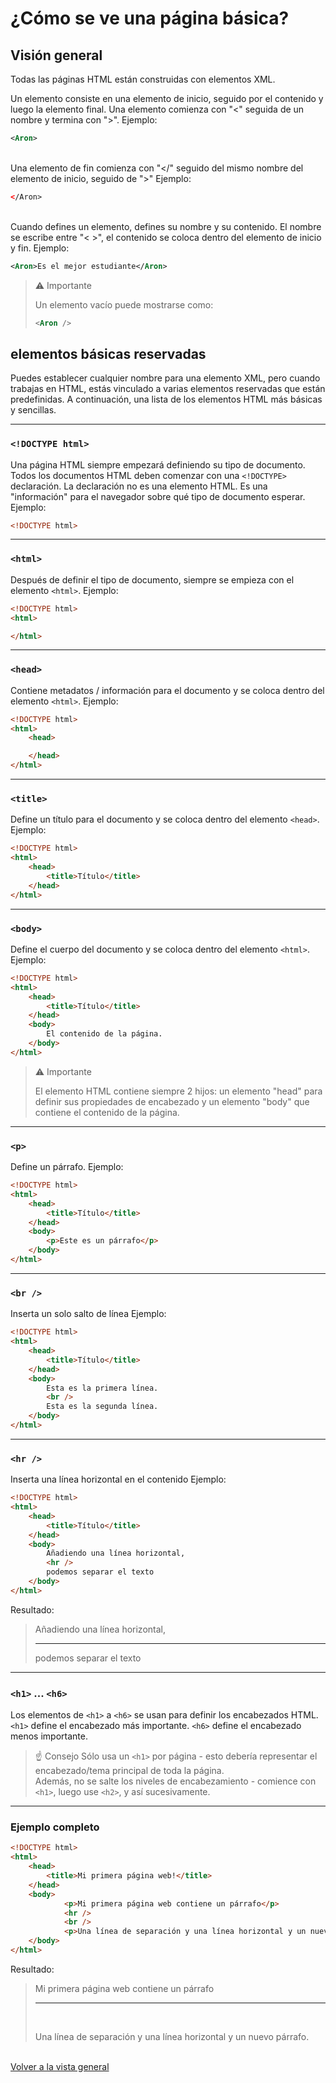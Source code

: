 # ¿Cómo se ve una página básica?

## Visión general

Todas las páginas HTML están construidas con elementos XML.

Un elemento consiste en una elemento de inicio, seguido por el contenido y luego la elemento final.
Una elemento comienza con "<" seguida de un nombre y termina con ">".
Ejemplo:

```xml
<Aron>
```

\
Una elemento de fin comienza con "</" seguido del mismo nombre del elemento de inicio, seguido de ">"
Ejemplo:

```xml
</Aron>
```

\
Cuando defines un elemento, defines su nombre y su contenido. El nombre se escribe entre "< >", el contenido se coloca dentro del elemento de inicio y fin.
Ejemplo:

```xml
<Aron>Es el mejor estudiante</Aron>
```

> :warning:     Importante
>
>
> Un elemento vacío puede mostrarse como:  
> ```xml 
> <Aron />
> ```

## elementos básicas reservadas

Puedes establecer cualquier nombre para una elemento XML, pero cuando trabajas en HTML, estás vinculado a varias elementos reservadas que están predefinidas.
A continuación, una lista de los elementos HTML más básicas y sencillas.

---

### `<!DOCTYPE html>`

Una página HTML siempre empezará definiendo su tipo de documento.
Todos los documentos HTML deben comenzar con una `<!DOCTYPE>` declaración.
La declaración no es una elemento HTML. Es una "información" para el navegador sobre qué tipo de documento esperar.
Ejemplo:
```html
<!DOCTYPE html>
```

---

### `<html>`

Después de definir el tipo de documento, siempre se empieza con el elemento `<html>`.
Ejemplo:
```html
<!DOCTYPE html>
<html>

</html>
```

---

### `<head>`

Contiene metadatos / información para el documento y se coloca dentro del elemento `<html>`.
Ejemplo:
```html
<!DOCTYPE html>
<html>
    <head>

    </head>
</html>
```
---

### `<title>`

Define un título para el documento y se coloca dentro del elemento `<head>`.
Ejemplo:
```html
<!DOCTYPE html>
<html>
    <head>
        <title>Título</title>
    </head>
</html>
```

---

### `<body>`

Define el cuerpo del documento y se coloca dentro del elemento `<html>`.
Ejemplo:
```html
<!DOCTYPE html>
<html>
    <head>
        <title>Título</title>
    </head>
    <body>
        El contenido de la página.
    </body>
</html>
```
> :warning:     Importante
>
>
> El elemento HTML contiene siempre 2 hijos: un elemento "head" para definir sus propiedades de encabezado y un elemento "body" que contiene el contenido de la página.
---

### `<p>`

Define un párrafo.
Ejemplo:
```html
<!DOCTYPE html>
<html>
    <head>
        <title>Título</title>
    </head>
    <body>
        <p>Este es un párrafo</p>
    </body>
</html>
```

---

### `<br />`

Inserta un solo salto de línea
Ejemplo:
```html
<!DOCTYPE html>
<html>
    <head>
        <title>Título</title>
    </head>
    <body>
        Esta es la primera línea.
        <br />
        Esta es la segunda línea.
    </body>
</html>
```
---

### `<hr />`

Inserta una línea horizontal en el contenido
Ejemplo:
```html
<!DOCTYPE html>
<html>
    <head>
        <title>Título</title>
    </head>
    <body>
        Añadiendo una línea horizontal,
        <hr />
        podemos separar el texto
    </body>
</html>
```

Resultado:

> Añadiendo una línea horizontal,
> <hr />
> podemos separar el texto

---

### `<h1>` ... `<h6>`

Los elementos de `<h1>` a `<h6>` se usan para definir los encabezados HTML.
\
`<h1>` define el encabezado más importante. `<h6>` define el encabezado menos importante.
> :point_up:     Consejo
> Sólo usa un `<h1>` por página - esto debería representar el encabezado/tema principal de toda la página.
> \
> Además, no se salte los niveles de encabezamiento - comience con `<h1>`, luego use `<h2>`, y así sucesivamente.

***

### Ejemplo completo
```html
<!DOCTYPE html>
<html>
	<head>
	    <title>Mi primera página web!</title>
	</head>
	<body>
            <p>Mi primera página web contiene un párrafo</p>
            <hr />
            <br />
            <p>Una línea de separación y una línea horizontal y un nuevo párrafo.</p>
	</body>
</html>
```
Resultado:
> <p>Mi primera página web contiene un párrafo</p>
> <hr />
> <br />
> <p>Una línea de separación y una línea horizontal y un nuevo párrafo.</p>

\
[Volver a la vista general](Index.md)
